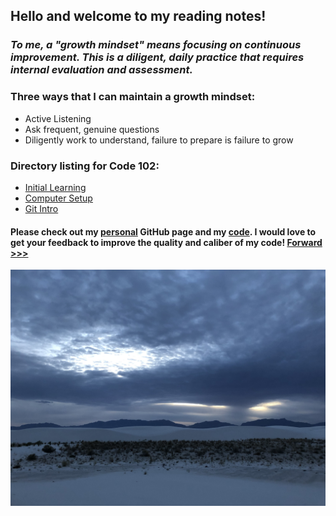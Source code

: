 
## Hello and welcome to my reading notes!

### *To me, a "growth mindset" means focusing on continuous improvement. This is a diligent, daily practice that requires internal evaluation and assessment.*

### Three ways that I can maintain a growth mindset:
  - Active Listening
  - Ask frequent, genuine questions
  - Diligently work to understand, failure to prepare is failure to grow

### Directory listing for Code 102:
  - [Initial Learning](/initial_learning.md)
  - [Computer Setup](/computer_setup.md)
  - [Git Intro](/git_intro.md)
  

#### Please check out my [personal](https://skipmcgee.github.io) GitHub page and my [code](https://github.com/skipmcgee). I would love to get your feedback to improve the quality and caliber of my code!  [Forward >>>](initial_learning.md)

![White Sands, New Mexico](/images/whitesands.jpg)

